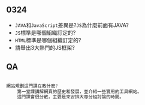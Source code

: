 ## 0324

- `JAVA`和`JavaScript`差異是?`JS`為什麼前面有JAVA?
- `JS`標準是哪個組織訂定的?
- `HTML`標準是哪個組織訂定的?
- 請舉出3大熱門的JS框架?

## QA

```js

網站規劃這門課在教什麼?
    第一堂課講解網頁的歷史和發展，並介紹一些實用的工具網站。
    這門課會很分散，主要是來安排大專分組討論的時間。


```